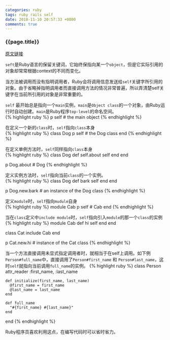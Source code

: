 ```yaml
---
categories: ruby 
tags: ruby rails self
date: 2018-11-10 20:57:33 +0800
comments: true
---
```


### {{page.title}}  


[原文链接](https://codequizzes.wordpress.com/2014/04/07/rubys-self-keyword-and-implicit-self/)   

`seft`是Ruby语言的保留关键词，它始终保指向某一个`object`，但是它实际引用的对象却常常根据context的不同而变化。   

当方法被调用而没有指明调用者，Ruby会将调用信息发送给`self`关键字所引用的对象。由于省略掉指明调用者而直接调用方法的情况非常普遍，所以弄清楚self关键字在当前所引用的对象是非常重要的。   

<!-- more -->
`self` 最开始总是指向一个`main`实例，`main`是`Object class`的一个对象，由Ruby运行时自动创建。`main`是Ruby程序`top-level`的命名空间。    
{% highlight ruby %}
  p self # the main object
{% endhighlight %}


在定义一个新的`class`时，`self`指向`class`本身  
{% highlight ruby %}
  class Dog
    p self # the Dog class
  end
{% endhighlight %}


在定义单例方法时，`self`同样指向`class`本身  
{% highlight ruby %}
  class Dog
    def self.about
      self
    end
  end
  
  p Dog.about # Dog
{% endhighlight %}


定义实例方法时，`self`指向当前`class`的一个实例。  
{% highlight ruby %}
  class Dog
    def bark
      self
    end
  end
  
  p Dog.new.bark # an instance of the Dog class
{% endhighlight %}


定义`module`时，`self`指向`mudule`自身  
{% highlight ruby %}
  module Cab
    p self # Cab
  end
{% endhighlight %}


当在`class`定义中`include module`时，`self`指向引入`module`的那一个`class`的实例  
{% highlight ruby %}
  module Cab
    def hi
      self
    end
  end
  
  class Cat
    include Cab
  end
  
  p Cat.new.hi # instance of the Cat class
{% endhighlight %}


当一个方法直接调用未显式指定调用者时，就相当于在self上调用。如下例`Person#full_name`中，直接调用了`Person#first_name` 和 `Person#last_name`，这时`self`就指向当前调用`full_name`的实例。
{% highlight ruby %}
  class Person
    attr_reader :first_name, :last_name
  
    def initialize(first_name, last_name)
      @first_name = first_name
      @last_name = last_name
    end
  
    def full_name
      "#{first_name} #{last_name}"
    end
  end
{% endhighlight %}


Ruby程序员喜欢利用这点，在编写代码时可以省时省力。
